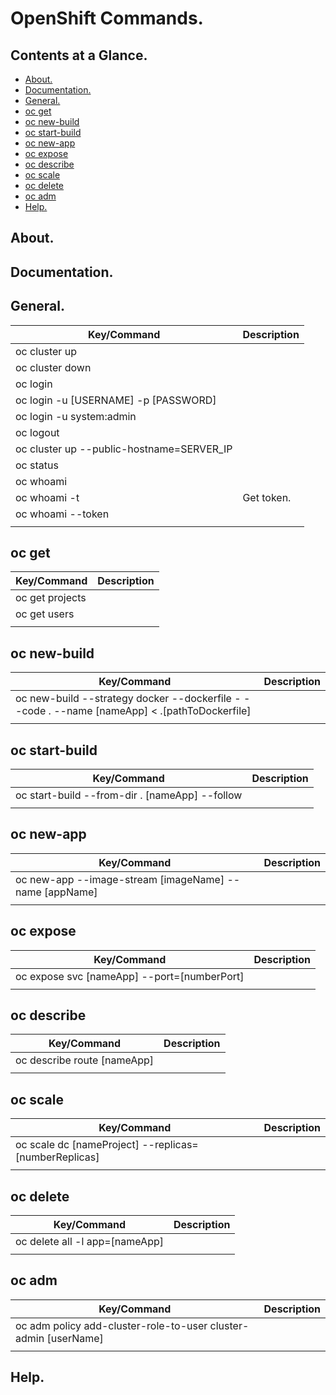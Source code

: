 # OpenShift Commands.






## Contents at a Glance.
* [About.](#about)
* [Documentation.](#documentation)
* [General.](#general)
* [oc get](#oc-get)
* [oc new-build](#oc-new-build)
* [oc start-build](#oc-start-build)
* [oc new-app](#oc-new-app)
* [oc expose](#oc-expose)
* [oc describe](#oc-describe)
* [oc scale](#oc-scale)
* [oc delete](#oc-delete)
* [oc adm](#oc-adm)
* [Help.](#help)





## About.





## Documentation.





## General.

| Key/Command                                                                                      | Description                                                                |
| ------------------------------------------------------------------------------------------------ | -------------------------------------------------------------------------- |
| oc cluster up                                                                                    |                                                                            |
| oc cluster down                                                                                  |                                                                            |
| oc login                                                                                         |                                                                            |
| oc login -u [USERNAME] -p [PASSWORD]                                                             |                                                                            |
| oc login -u system:admin                                                                         |                                                                            |
| oc logout                                                                                        |                                                                            |
| oc cluster up --public-hostname=SERVER_IP                                                        |                                                                            |
| oc status                                                                                        |                                                                            |
| oc whoami                                                                                        |                                                                            |
| oc whoami -t                                                                                     | Get token.                                                                 |
| oc whoami --token                                                                                |                                                                            |
|                                                                                                  |                                                                            |





## oc get

| Key/Command                                                                                      | Description                                                                |
| ------------------------------------------------------------------------------------------------ | -------------------------------------------------------------------------- |
| oc get projects                                                                                  |                                                                            |
| oc get users                                                                                     |                                                                            |
|                                                                                                  |                                                                            |





## oc new-build

| Key/Command                                                                                      | Description                                                                |
| ------------------------------------------------------------------------------------------------ | -------------------------------------------------------------------------- |
| oc new-build --strategy docker --dockerfile - --code . --name [nameApp] < .[pathToDockerfile]    |                                                                            |
|                                                                                                  |                                                                            |





## oc start-build

| Key/Command                                                                                      | Description                                                                |
| ------------------------------------------------------------------------------------------------ | -------------------------------------------------------------------------- |
| oc start-build --from-dir . [nameApp] --follow                                                   |                                                                            |
|                                                                                                  |                                                                            |





## oc new-app

| Key/Command                                                                                      | Description                                                                |
| ------------------------------------------------------------------------------------------------ | -------------------------------------------------------------------------- |
| oc new-app --image-stream [imageName] --name [appName]                                           |                                                                            |
|                                                                                                  |                                                                            |





## oc expose

| Key/Command                                                                                      | Description                                                                |
| ------------------------------------------------------------------------------------------------ | -------------------------------------------------------------------------- |
| oc expose svc [nameApp] --port=[numberPort]                                                      |                                                                            |
|                                                                                                  |                                                                            |





## oc describe

| Key/Command                                                                                      | Description                                                                |
| ------------------------------------------------------------------------------------------------ | -------------------------------------------------------------------------- |
| oc describe route [nameApp]                                                                      |                                                                            |
|                                                                                                  |                                                                            |





## oc scale

| Key/Command                                                     | Description                                                                |
| --------------------------------------------------------------- | -------------------------------------------------------------------------- |
| oc scale dc [nameProject] --replicas=[numberReplicas]           |                                                                            |
|                                                                 |                                                                            |





## oc delete

| Key/Command                                                     | Description                                                                |
| --------------------------------------------------------------- | -------------------------------------------------------------------------- |
| oc delete all -l app=[nameApp]                                  |                                                                            |
|                                                                 |                                                                            |





## oc adm

| Key/Command                                                                                      | Description                                                                |
| ------------------------------------------------------------------------------------------------ | -------------------------------------------------------------------------- |
| oc adm policy add-cluster-role-to-user cluster-admin [userName]                                  |                                                                            |
|                                                                                                  |                                                                            |





## Help.
